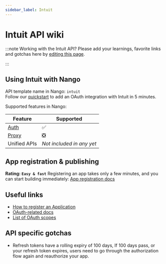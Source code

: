 ```yaml
---
sidebar_label: Intuit
---
```


# Intuit API wiki

:::note Working with the Intuit API?
Please add your learnings, favorite links and gotchas here by [editing this page](https://github.com/nangohq/nango/tree/master/docs/docs/providers/intuit.md).

:::

## Using Intuit with Nango

API template name in Nango: `intuit`  
Follow our [quickstart](../quickstart.md) to add an OAuth integration with Intuit in 5 minutes.

Supported features in Nango:

| Feature                            | Supported                 |
| ---------------------------------- | ------------------------- |
| [Auth](/nango-auth/core-concepts)  | ✅                        |
| [Proxy](/nango-unified-apis/proxy) | ❎                        |
| Unified APIs                       | _Not included in any yet_ |

## App registration & publishing

**Rating: `Easy & fast`**
Registering an app takes only a few minutes, and you can start building immediately: [App registration docs](https://developer.intuit.com/app/developer/qbo/docs/develop/authentication-and-authorization/oauth-2.0#create-an-app)



## Useful links

- [How to register an Application](https://developer.intuit.com/app/developer/qbo/docs/develop/authentication-and-authorization/oauth-2.0#create-an-app)
- [OAuth-related docs](https://developer.intuit.com/app/developer/qbo/docs/develop/authentication-and-authorization/oauth-2.0)
- [List of OAuth scopes](https://developer.intuit.com/app/developer/qbo/docs/learn/scopes)


## API specific gotchas
- Refresh tokens have a rolling expiry of 100 days, If 100 days pass, or your refresh token expires, users need to go through the authorization flow again and reauthorize your app.
